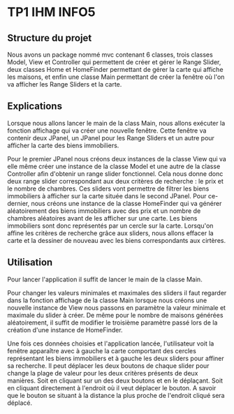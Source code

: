 # TP1 IHM INFO5

## Structure du projet

Nous avons un package nommé mvc contenant 6 classes, trois classes Model, View et Controller qui permettent de créer et gérer le Range Slider, deux classes Home et HomeFinder permettant de gérer la carte qui affiche les maisons, et enfin une classe Main permettant de créer la fenêtre où l'on va afficher les Range Sliders et la carte.

## Explications

Lorsque nous allons lancer le main de la class Main, nous allons exécuter la fonction affichage qui va créer une nouvelle fenêtre. Cette fenêtre va contenir deux JPanel, un JPanel pour les Range Sliders et un autre pour afficher la carte des biens immobiliers.

Pour le premier JPanel nous créons deux instances de la classe View qui va elle même créer une instance de la classe Model et une autre de la classe Controller afin d'obtenir un range slider fonctionnel. Cela nous donne donc deux range slider correspondant aux deux critères de recherche : le prix et le nombre de chambres. Ces sliders vont permettre de filtrer les biens immobiliers à afficher sur la carte située dans le second JPanel. Pour ce-dernier, nous créons une instance de la classe HomeFinder qui va générer aléatoirement des biens immobiliers avec des prix et un nombre de chambres aléatoires avant de les afficher sur une carte. Les biens immobiliers sont donc représentés par un cercle sur la carte. Lorsqu'on affine les critères de recherche grâce aux sliders, nous allons effacer la carte et la dessiner de nouveau avec les biens correspondants aux cirtères.

## Utilisation

Pour lancer l'application il suffit de lancer le main de la classe Main.

Pour changer les valeurs minimales et maximales des sliders il faut regarder dans la fonction affichage de la classe Main lorsque nous créons une nouvelle instance de View nous passons en paramètre la valeur minimale et maximale du slider à créer. De même pour le nombre de maisons générées aléatoirement, il suffit de modifier le troisième paramètre passé lors de la création d'une instance de HomeFinder.

Une fois ces données choisies et l'application lancée, l'utilisateur voit la fenêtre apparaître avec à gauche la carte comportant des cercles représentant les biens immobiliers et à gauche les deux sliders pour affiner sa recherche. Il peut déplacer les deux boutons de chaque slider pour change la plage de valeur pour les deux critères présents de deux manières. Soit en cliquant sur un des deux boutons et en le déplaçant. Soit en cliquant directement à l'endroit où il veut déplacer le bouton. A savoir que le bouton se situant à la distance la plus proche de l'endroit cliqué sera déplacé.
